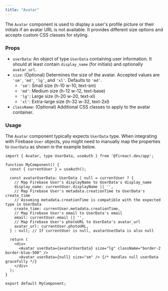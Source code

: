 ```yaml
---
title: "Avatar"
---
```


The `Avatar` component is used to display a user's profile picture or their initials if an avatar URL is not available. It provides different size options and accepts custom CSS classes for styling.

### Props

- `userData`: An object of type `UserData` containing user information. It should at least contain `display_name` (for initials) and optionally `avatar_url`.
- `size`: (Optional) Determines the size of the avatar. Accepted values are `'sm'`, `'md'`, `'lg'`, and `'xl'`. Defaults to `'md'`.
  - `'sm'`: Small size (h-10 w-10, text-sm)
  - `'md'`: Medium size (h-12 w-12, text-base)
  - `'lg'`: Large size (h-20 w-20, text-xl)
  - `'xl'`: Extra-large size (h-32 w-32, text-2xl)
- `className`: (Optional) Additional CSS classes to apply to the avatar container.

### Usage

The `Avatar` component typically expects `UserData` type. When integrating with Firebase `User` objects, you might need to manually map the properties to `UserData` as shown in the example below.

```tsx
import { Avatar, type UserData, useAuth } from '@fireact.dev/app';

function MyComponent() {
  const { currentUser } = useAuth();

  const avatarUserData: UserData | null = currentUser ? {
    // Map Firebase User's displayName to UserData's display_name
    display_name: currentUser.displayName || '',
    // Map Firebase User's metadata.creationTime to UserData's create_time
    // Assuming metadata.creationTime is compatible with the expected type in UserData
    create_time: currentUser.metadata.creationTime,
    // Map Firebase User's email to UserData's email
    email: currentUser.email || '',
    // Map Firebase User's photoURL to UserData's avatar_url
    avatar_url: currentUser.photoURL,
  } : null; // If currentUser is null, avatarUserData is also null

  return (
    <div>
      <Avatar userData={avatarUserData} size="lg" className="border-2 border-blue-500" />
      <Avatar userData={null} size="sm" /> {/* Handles null userData gracefully */}
    </div>
  );
}

export default MyComponent;
```
